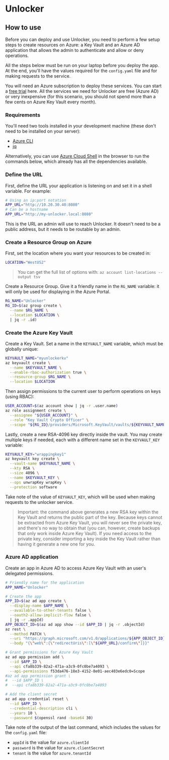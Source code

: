 # Unlocker

## How to use

Before you can deploy and use Unlocker, you need to perform a few setup steps to create resources on Azure: a Key Vault and an Azure AD application that allows the admin to authenticate and allow or deny operations.

All the steps below must be run on your laptop before you deploy the app. At the end, you'll have the values required for the `config.yaml` file and for making requests to the service.

You will need an Azure subscription to deploy these services. You can start a [free trial](https://azure.com/free) here. All the services we need for Unlocker are free (Azure AD) or very inexpensive (for this scenario, you should not spend more than a few cents on Azure Key Vault every month).

### Requirements

You'll need two tools installed in your development machine (these don't need to be installed on your server):

- [Azure CLI](https://docs.microsoft.com/en-us/cli/azure/install-azure-cli)
- [jq](https://stedolan.github.io/jq/download/)

Alternatively, you can use [Azure Cloud Shell](https://shell.azure.com) in the browser to run the commands below, which already has all the dependencies available.

### Define the URL

First, define the URL your application is listening on and set it in a shell variable. For example:

```sh
# Using an ip:port notation
APP_URL="http://10.20.30.40:8080"
# Can be a hostname
APP_URL="http://my-unlocker.local:8080"
```

This is the URL an admin will use to reach Unlocker. It doesn't need to be a public address, but it needs to be routable by an admin.

### Create a Resource Group on Azure

First, set the location where you want your resources to be created in:

```sh
LOCATION="WestUS2"
```

> You can get the full list of options with: `az account list-locations --output tsv`

Create a Resource Group. Give it a friendly name in the `RG_NAME` variable: it will only be used for displaying in the Azure Portal.

```sh
RG_NAME="Unlocker"
RG_ID=$(az group create \
  --name $RG_NAME \
  --location $LOCATION \
  | jq -r .id)
```

### Create the Azure Key Vault

Create a Key Vault. Set a name in the `KEYVAULT_NAME` variable, which must be globally unique:

```sh
KEYVAULT_NAME="myunlockerkv"
az keyvault create \
  --name $KEYVAULT_NAME \
  --enable-rbac-authorization true \
  --resource-group $RG_NAME \
  --location $LOCATION
```

Then assign permissions to the current user to perform operations on keys (using RBAC):

```sh
USER_ACCOUNT=$(az account show | jq -r .user.name)
az role assignment create \
  --assignee "${USER_ACCOUNT}" \
  --role "Key Vault Crypto Officer" \
  --scope "${RG_ID}/providers/Microsoft.KeyVault/vaults/${KEYVAULT_NAME}"
```

Lastly, create a new RSA-4096 key directly inside the vault. You may create multiple keys if needed, each with a different name set in the `KEYVAULT_KEY` variable:

```sh
KEYVAULT_KEY="wrappingkey1"
az keyvault key create \
  --vault-name $KEYVAULT_NAME \
  --kty RSA \
  --size 4096 \
  --name $KEYVAULT_KEY \
  --ops unwrapKey wrapKey \
  --protection software
```

Take note of the value of `KEYVAULT_KEY`, which will be used when making requests to the unlocker service.

> Important: the command above generates a new RSA key within the Key Vault and returns the public part of the key. Because keys cannot be extracted from Azure Key Vault, you will never see the private key, and there's no way to obtain that (you can, however, create backups that only work inside Azure Key Vault). If you need access to the private key, consider importing a key inside the Key Vault rather than having it generate a new one for you.

### Azure AD application

Create an app in Azure AD to access Azure Key Vault with an user's delegated permissions.

```sh
# Friendly name for the application
APP_NAME="Unlocker"

# Create the app
APP_ID=$(az ad app create \
  --display-name $APP_NAME \
  --available-to-other-tenants false \
  --oauth2-allow-implicit-flow false \
  | jq -r .appId)
APP_OBJECT_ID=$(az ad app show --id $APP_ID | jq -r .objectId)
az rest \
  --method PATCH \
  --uri "https://graph.microsoft.com/v1.0/applications/${APP_OBJECT_ID}" \
  --body "{\"web\":{\"redirectUris\":[\"${APP_URL}/confirm\"]}}"

# Grant permissions for Azure Key Vault
az ad app permission add \
  --id $APP_ID \
  --api cfa8b339-82a2-471a-a3c9-0fc0be7a4093 \
  --api-permissions f53da476-18e3-4152-8e01-aec403e6edc0=Scope
#az ad app permission grant \
#  --id $APP_ID \
#  --api cfa8b339-82a2-471a-a3c9-0fc0be7a4093

# Add the client secret
az ad app credential reset \
  --id $APP_ID \
  --credential-description cli \
  --years 10 \
  --password $(openssl rand -base64 30)
```

Take note of the output of the last command, which includes the values for the `config.yaml` file:

- `appId` is the value for `azure.clientId`
- `password` is the value for `azure.clientSecret`
- `tenant` is the value for `azure.tenantId`
